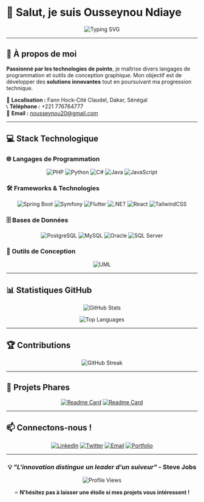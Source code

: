 # 👋 Salut, je suis **Ousseynou Ndiaye**

<div align="center">
  
  ![Typing SVG](https://readme-typing-svg.herokuapp.com?font=Fira+Code&size=30&duration=3000&pause=1000&color=2E9EF7&center=true&vCenter=true&width=600&lines=D%C3%A9veloppeur+Full+Stack;Passionn%C3%A9+de+Technologies;Solutions+Innovantes)
  
</div>

---

## 🚀 À propos de moi

**Passionné par les technologies de pointe**, je maîtrise divers langages de programmation et outils de conception graphique. Mon objectif est de développer des **solutions innovantes** tout en poursuivant ma progression technique.

📍 **Localisation :** Fann Hock-Cité Claudel, Dakar, Sénégal  
📞 **Téléphone :** +221 776764777  
📧 **Email :** nousseynou20@gmail.com  

---

## 💻 Stack Technologique

### 🌐 Langages de Programmation
<div align="center">
  
  ![PHP](https://img.shields.io/badge/PHP-777BB4?style=for-the-badge&logo=php&logoColor=white)
  ![Python](https://img.shields.io/badge/Python-3776AB?style=for-the-badge&logo=python&logoColor=white)
  ![C#](https://img.shields.io/badge/C%23-239120?style=for-the-badge&logo=c-sharp&logoColor=white)
  ![Java](https://img.shields.io/badge/Java-ED8B00?style=for-the-badge&logo=java&logoColor=white)
  ![JavaScript](https://img.shields.io/badge/JavaScript-F7DF1E?style=for-the-badge&logo=javascript&logoColor=black)
  
</div>

### 🛠️ Frameworks & Technologies
<div align="center">
  
  ![Spring Boot](https://img.shields.io/badge/Spring_Boot-6DB33F?style=for-the-badge&logo=spring-boot&logoColor=white)
  ![Symfony](https://img.shields.io/badge/Symfony-000000?style=for-the-badge&logo=symfony&logoColor=white)
  ![Flutter](https://img.shields.io/badge/Flutter-02569B?style=for-the-badge&logo=flutter&logoColor=white)
  ![.NET](https://img.shields.io/badge/.NET-5C2D91?style=for-the-badge&logo=.net&logoColor=white)
  ![React](https://img.shields.io/badge/React-20232A?style=for-the-badge&logo=react&logoColor=61DAFB)
  ![TailwindCSS](https://img.shields.io/badge/Tailwind_CSS-38B2AC?style=for-the-badge&logo=tailwind-css&logoColor=white)
  
</div>

### 🗄️ Bases de Données
<div align="center">
  
  ![PostgreSQL](https://img.shields.io/badge/PostgreSQL-316192?style=for-the-badge&logo=postgresql&logoColor=white)
  ![MySQL](https://img.shields.io/badge/MySQL-00000F?style=for-the-badge&logo=mysql&logoColor=white)
  ![Oracle](https://img.shields.io/badge/Oracle-F80000?style=for-the-badge&logo=oracle&logoColor=white)
  ![SQL Server](https://img.shields.io/badge/Microsoft_SQL_Server-CC2927?style=for-the-badge&logo=microsoft-sql-server&logoColor=white)
  
</div>

### 🎨 Outils de Conception
<div align="center">
  
  ![UML](https://img.shields.io/badge/UML-0175C2?style=for-the-badge&logo=uml&logoColor=white)
  
</div>

---

## 📊 Statistiques GitHub

<div align="center">
  
  ![GitHub Stats](https://github-readme-stats.vercel.app/api?username=votre-username&show_icons=true&theme=radical&hide_border=true&count_private=true)
  
  ![Top Languages](https://github-readme-stats.vercel.app/api/top-langs/?username=votre-username&layout=compact&theme=radical&hide_border=true)
  
</div>

---

## 🏆 Contributions

<div align="center">
  
  ![GitHub Streak](https://github-readme-streak-stats.herokuapp.com/?user=votre-username&theme=radical&hide_border=true)
  
</div>

---

## 🌟 Projets Phares

<div align="center">
  
  [![Readme Card](https://github-readme-stats.vercel.app/api/pin/?username=votre-username&repo=nom-du-projet&theme=radical&hide_border=true)](https://github.com/votre-username/nom-du-projet)
  [![Readme Card](https://github-readme-stats.vercel.app/api/pin/?username=votre-username&repo=autre-projet&theme=radical&hide_border=true)](https://github.com/votre-username/autre-projet)
  
</div>

---

## 📫 Connectons-nous !

<div align="center">
  
  [![LinkedIn](https://img.shields.io/badge/LinkedIn-0077B5?style=for-the-badge&logo=linkedin&logoColor=white)](https://linkedin.com/in/votre-profil)
  [![Twitter](https://img.shields.io/badge/Twitter-1DA1F2?style=for-the-badge&logo=twitter&logoColor=white)](https://twitter.com/votre-handle)
  [![Email](https://img.shields.io/badge/Email-D14836?style=for-the-badge&logo=gmail&logoColor=white)](mailto:nousseynou20@gmail.com)
  [![Portfolio](https://img.shields.io/badge/Portfolio-FF5722?style=for-the-badge&logo=google-chrome&logoColor=white)](https://votre-portfolio.com)
  
</div>

---

<div align="center">
  
  ### 💡 *"L'innovation distingue un leader d'un suiveur"* - Steve Jobs
  
  ![Profile Views](https://komarev.com/ghpvc/?username=votre-username&color=brightgreen&style=flat-square)
  
  ⭐️ **N'hésitez pas à laisser une étoile si mes projets vous intéressent !**
  
</div>
